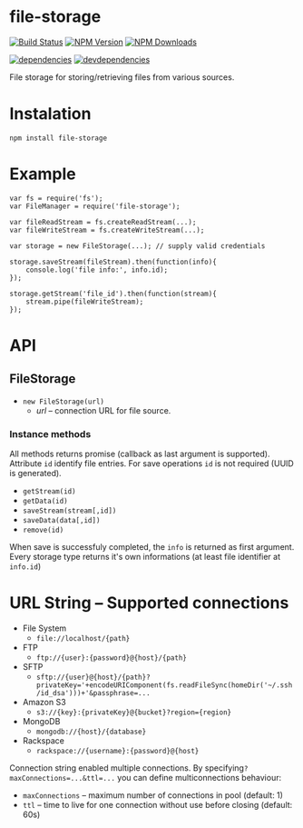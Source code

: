 # file-storage

[![Build Status](https://travis-ci.org/jakubknejzlik/js-core-data.svg?branch=master)](https://travis-ci.org/jakubknejzlik/js-core-data)
[![NPM Version][npm-image]][npm-url]
[![NPM Downloads][downloads-image]][downloads-url]

[![dependencies][dependencies-image]][dependencies-url]
[![devdependencies][devdependencies-image]][devdependencies-url]

[npm-image]: https://img.shields.io/npm/v/file-storage.svg
[npm-url]: https://npmjs.org/package/file-storage
[downloads-image]: https://img.shields.io/npm/dm/file-storage.svg
[downloads-url]: https://npmjs.org/package/file-storage

[dependencies-image]:https://david-dm.org/jakubknejzlik/node-file-storage.png
[dependencies-url]:https://david-dm.org/jakubknejzlik/node-file-storage
[devdependencies-image]:https://david-dm.org/jakubknejzlik/node-file-storage/dev-status.png
[devdependencies-url]:https://david-dm.org/jakubknejzlik/node-file-storage#info=devDependencies


File storage for storing/retrieving files from various sources.

# Instalation

`npm install file-storage`


# Example

```
var fs = require('fs');
var FileManager = require('file-storage');

var fileReadStream = fs.createReadStream(...);
var fileWriteStream = fs.createWriteStream(...);

var storage = new FileStorage(...); // supply valid credentials

storage.saveStream(fileStream).then(function(info){
    console.log('file info:', info.id);
});

storage.getStream('file_id').then(function(stream){
    stream.pipe(fileWriteStream);
});
```

# API

## FileStorage

- `new FileStorage(url)`
    - *url* – connection URL for file source.

### Instance methods
All methods returns promise (callback as last argument is supported). Attribute `id` identify file entries. For save operations `id` is not required (UUID is generated).
- `getStream(id)`
- `getData(id)`
- `saveStream(stream[,id])`
- `saveData(data[,id])`
- `remove(id)`

When save is successfuly completed, the `info` is returned as first argument. Every storage type returns it's own informations (at least file identifier at `info.id`)


# URL String – Supported connections

- File System
    - `file://localhost/{path}`
- FTP
    - `ftp://{user}:{password}@{host}/{path}`
- SFTP
    - `sftp://{user}@{host}/{path}?privateKey='+encodeURIComponent(fs.readFileSync(homeDir('~/.ssh/id_dsa')))+'&passphrase=...`
- Amazon S3
    - `s3://{key}:{privateKey}@{bucket}?region={region}`
- MongoDB
    - `mongodb://{host}/{database}`
- Rackspace
    - `rackspace://{username}:{password}@{host}`

Connection string enabled multiple connections. By specifying`?maxConnections=...&ttl=...` you can define multiconnections behaviour:
- `maxConnections` – maximum number of connections in pool (default: 1)
- `ttl` – time to live for one connection without use before closing (default: 60s)

